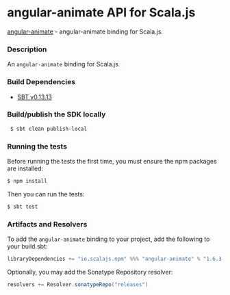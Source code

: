 angular-animate API for Scala.js
================================
[angular-animate](https://www.npmjs.com/package/angular-animate) - angular-animate binding for Scala.js.

### Description

An `angular-animate` binding for Scala.js.

### Build Dependencies

* [SBT v0.13.13](http://www.scala-sbt.org/download.html)

### Build/publish the SDK locally

```bash
 $ sbt clean publish-local
```

### Running the tests

Before running the tests the first time, you must ensure the npm packages are installed:

```bash
$ npm install
```

Then you can run the tests:

```bash
$ sbt test
```

### Artifacts and Resolvers

To add the `angular-animate` binding to your project, add the following to your build.sbt:  

```sbt
libraryDependencies += "io.scalajs.npm" %%% "angular-animate" % "1.6.3-1"
```

Optionally, you may add the Sonatype Repository resolver:

```sbt   
resolvers += Resolver.sonatypeRepo("releases") 
```